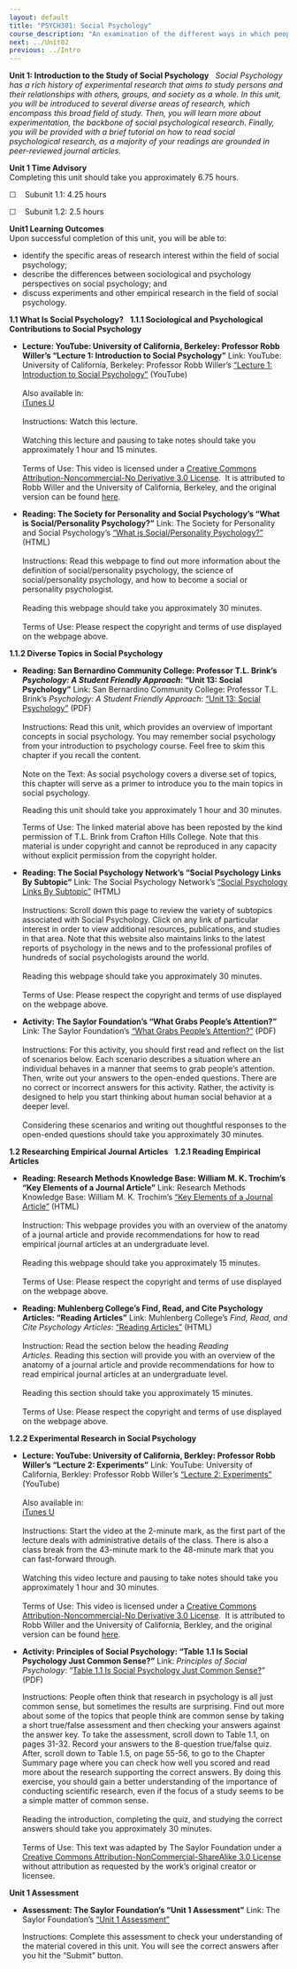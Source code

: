 ```yaml
---
layout: default
title: "PSYCH301: Social Psychology"
course_description: "An examination of the different ways in which people interact with other individuals, groups, and the larger society as a whole, as well as why people act in certain ways."
next: ../Unit02
previous: ../Intro
---
```

**Unit 1: Introduction to the Study of Social Psychology** <span
id="1"></span> 
*Social Psychology has a rich history of experimental research that aims
to study persons and their relationships with others, groups, and
society as a whole. In this unit, you will be introduced to several
diverse areas of research, which encompass this broad field of study.
Then, you will learn more about experimentation, the backbone of social
psychological research. Finally, you will be provided with a brief
tutorial on how to read social psychological research, as a majority of
your readings are grounded in peer-reviewed journal articles.*

**Unit 1 Time Advisory**  
Completing this unit should take you approximately 6.75 hours.  
  
 ☐    Subunit 1.1: 4.25 hours  
  
 ☐    Subunit 1.2: 2.5 hours

**Unit1 Learning Outcomes**  
Upon successful completion of this unit, you will be able to:  
-   identify the specific areas of research interest within the field of
    social psychology;
-   describe the differences between sociological and psychology
    perspectives on social psychology; and
-   discuss experiments and other empirical research in the field of
    social psychology.

**1.1 What Is Social Psychology?** <span id="1.1"></span> 
**1.1.1 Sociological and Psychological Contributions to Social
Psychology** <span id="1.1.1"></span> 
-   **Lecture: YouTube: University of California, Berkeley: Professor
    Robb Willer’s “Lecture 1: Introduction to Social Psychology”**
    Link: YouTube: University of California, Berkeley: Professor Robb
    Willer’s [“Lecture 1: Introduction to Social
    Psychology”](http://www.youtube.com/watch?v=Da_czdUTyuQ) (YouTube)  
        
     Also available in:  
     [iTunes
    U](http://itunes.apple.com/us/podcast/lecture-1-introduction-to/id354825323?i=80684022)  
        
     Instructions: Watch this lecture.  
        
     Watching this lecture and pausing to take notes should take you
    approximately 1 hour and 15 minutes.  
        
     Terms of Use: This video is licensed under a [Creative Commons
    Attribution-Noncommercial-No Derivative 3.0
    License](http://creativecommons.org/licenses/by-nc-nd/3.0/).  It is
    attributed to Robb Willer and the University of California, Berkeley,
    and the original version can be found
    [here](http://www.youtube.com/playlist?list=PL1317EA5E1CA2DA9A).

-   **Reading: The Society for Personality and Social Psychology’s “What
    is Social/Personality Psychology?”**
    Link: The Society for Personality and Social Psychology’s [“What is
    Social/Personality Psychology?”](http://www.spsp.org/?page=Whatis)
    (HTML)  
        
     Instructions: Read this webpage to find out more information about
    the definition of social/personality psychology, the science of
    social/personality psychology, and how to become a social or
    personality psychologist.  
        
     Reading this webpage should take you approximately 30 minutes.  
        
     Terms of Use: Please respect the copyright and terms of use
    displayed on the webpage above.

**1.1.2 Diverse Topics in Social Psychology** <span id="1.1.2"></span> 
-   **Reading: San Bernardino Community College: Professor T.L. Brink’s
    *Psychology: A Student Friendly Approach*: “Unit 13: Social
    Psychology”**
    Link: San Bernardino Community College: Professor T.L.
    Brink’s *Psychology: A Student Friendly Approach*: [“Unit 13: Social
    Psychology”](http://www.saylor.org/site/wp-content/uploads/2011/01/TLBrink_PSYCH13.pdf) (PDF)  
        
     Instructions: Read this unit, which provides an overview of
    important concepts in social psychology. You may remember social
    psychology from your introduction to psychology course. Feel free to
    skim this chapter if you recall the content.   
        
     Note on the Text: As social psychology covers a diverse set of
    topics, this chapter will serve as a primer to introduce you to the
    main topics in social psychology.  
      
     Reading this unit should take you approximately 1 hour and 30
    minutes.  
      
     Terms of Use: The linked material above has been reposted by the
    kind permission of T.L. Brink from Crafton Hills College. Note that
    this material is under copyright and cannot be reproduced in any
    capacity without explicit permission from the copyright holder.

-   **Reading: The Social Psychology Network’s “Social Psychology Links
    By Subtopic”**
    Link: The Social Psychology Network’s [“Social Psychology Links By
    Subtopic”](http://www.socialpsychology.org/social.htm) (HTML)  
        
     Instructions: Scroll down this page to review the variety of
    subtopics associated with Social Psychology. Click on any link of
    particular interest in order to view additional resources,
    publications, and studies in that area. Note that this website also
    maintains links to the latest reports of psychology in the news and
    to the professional profiles of hundreds of social psychologists
    around the world.  
        
     Reading this webpage should take you approximately 30 minutes.  
        
     Terms of Use: Please respect the copyright and terms of use
    displayed on the webpage above.

-   **Activity: The Saylor Foundation’s “What Grabs People’s
    Attention?”**
    Link: The Saylor Foundation’s [“What Grabs People’s
    Attention?”](http://www.saylor.org/site/wp-content/uploads/2013/03/PSYCH301-1.1.2-WHAT-GRABS-PEOPLES-ATTENTION.pdf)
    (PDF)  
        
     Instructions: For this activity, you should first read and reflect
    on the list of scenarios below. Each scenario describes a situation
    where an individual behaves in a manner that seems to grab people’s
    attention. Then, write out your answers to the open-ended questions.
    There are no correct or incorrect answers for this activity. Rather,
    the activity is designed to help you start thinking about human
    social behavior at a deeper level.  
        
     Considering these scenarios and writing out thoughtful responses to
    the open-ended questions should take you approximately 30 minutes.

**1.2 Researching Empirical Journal Articles** <span id="1.2"></span> 
**1.2.1 Reading Empirical Articles** <span id="1.2.1"></span> 
-   **Reading: Research Methods Knowledge Base: William M. K. Trochim’s
    “Key Elements of a Journal Article”**
    Link: Research Methods Knowledge Base: William M. K. Trochim’s [“Key
    Elements of a Journal
    Article”](http://www.socialresearchmethods.net/kb/guideelements.php) (HTML)  
        
     Instruction: This webpage provides you with an overview of the
    anatomy of a journal article and provide recommendations for how to
    read empirical journal articles at an undergraduate level.  
        
     Reading this webpage should take you approximately 15 minutes.  
        
     Terms of Use: Please respect the copyright and terms of use
    displayed on the webpage above.

-   **Reading: Muhlenberg College’s Find, Read, and Cite Psychology
    Articles: “Reading Articles”**
    Link: Muhlenberg College’s *Find, Read, and Cite Psychology
    Articles*: [“Reading
    Articles”](http://www.muhlenberg.edu/depts/psychology/FindReadCite.htm) (HTML)  
        
     Instruction: Read the section below the heading *Reading
    Articles*. Reading this section will provide you with an overview of
    the anatomy of a journal article and provide recommendations for how
    to read empirical journal articles at an undergraduate level.  
        
     Reading this section should take you approximately 15 minutes.  
        
     Terms of Use: Please respect the copyright and terms of use
    displayed on the webpage above.

**1.2.2 Experimental Research in Social Psychology** <span
id="1.2.2"></span> 
-   **Lecture: YouTube: University of California, Berkley: Professor
    Robb Willer’s “Lecture 2: Experiments”**
    Link: YouTube: University of California, Berkley: Professor Robb
    Willer’s [“Lecture 2:
    Experiments”](http://www.youtube.com/watch?v=Z1bnSw5L1i0)
    (YouTube)  
        
     Also available in:  
     [iTunes
    U](http://itunes.apple.com/us/podcast/lecture-2-experiments/id354825323?i=80684039)  
        
     Instructions: Start the video at the 2-minute mark, as the first
    part of the lecture deals with administrative details of the class.
    There is also a class break from the 43-minute mark to the 48-minute
    mark that you can fast-forward through.  
        
     Watching this video lecture and pausing to take notes should take
    you approximately 1 hour and 30 minutes.  
        
     Terms of Use: This video is licensed under a [Creative Commons
    Attribution-Noncommercial-No Derivative 3.0
    License](http://creativecommons.org/licenses/by-nc-nd/3.0/).  It is
    attributed to Robb Willer and the University of California, Berkley,
    and the original version can be found
    [here](http://www.youtube.com/playlist?list=PL1317EA5E1CA2DA9A).

-   **Activity: Principles of Social Psychology: “Table 1.1 Is Social
    Psychology Just Common Sense?”**
    Link: *Principles of Social Psychology*: “[Table 1.1 Is Social
    Psychology Just Common
    Sense?](http://www.saylor.org/site/textbooks/Principles%20of%20Social%20Psychology.pdf)”
    (PDF)  
      
     Instructions: People often think that research in psychology is all
    just common sense, but sometimes the results are surprising. Find
    out more about some of the topics that people think are common sense
    by taking a short true/false assessment and then checking your
    answers against the answer key. To take the assessment, scroll down
    to Table 1.1, on pages 31-32. Record your answers to the 8-question
    true/false quiz. After, scroll down to Table 1.5, on page 55-56, to
    go to the Chapter Summary page where you can check how well you
    scored and read more about the research supporting the correct
    answers. By doing this exercise, you should gain a better
    understanding of the importance of conducting scientific research,
    even if the focus of a study seems to be a simple matter of common
    sense.  
        
     Reading the introduction, completing the quiz, and studying the
    correct answers should take you approximately 30 minutes.  
        
     Terms of Use: This text was adapted by The Saylor Foundation under
    a [Creative Commons Attribution-NonCommercial-ShareAlike 3.0
    License](http://creativecommons.org/licenses/by-nc-sa/3.0/) without
    attribution as requested by the work’s original creator or licensee.

**Unit 1 Assessment** <span id="1.3"></span> 
-   **Assessment: The Saylor Foundation’s “Unit 1 Assessment”**
    <span id=":51" dir="ltr">Link: The Saylor Foundation’s [“Unit 1
    Assessment”](http://school.saylor.org/mod/quiz/view.php?id=1302)  
      
     Instructions: Complete this assessment to check your understanding
    of the material covered in this unit. You will see the correct
    answers after you hit the “Submit” button.</span>


